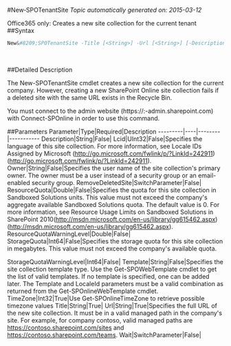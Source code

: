 #New&#8209;SPOTenantSite
*Topic automatically generated on: 2015-03-12*

Office365 only: Creates a new site collection for the current tenant
##Syntax
```powershell
New&#8209;SPOTenantSite -Title [<String>] -Url [<String>] [-Description [<String>]] [-Owner [<String>]] [-Lcid [<UInt32>]] [-Template [<String>]] -TimeZone [<Int32>] [-ResourceQuota [<Double>]] [-ResourceQuotaWarningLevel [<Double>]] [-StorageQuota [<Int64>]] [-StorageQuotaWarningLevel [<Int64>]] [-RemoveDeletedSite [<SwitchParameter>]] [-Wait [<SwitchParameter>]]
```
&nbsp;

##Detailed Description

The New-SPOTenantSite cmdlet creates a new site collection for the current company. However, creating a new SharePoint
Online site collection fails if a deleted site with the same URL exists in the Recycle Bin.

You must connect to the admin website (https://:<tenant>-admin.sharepoint.com) with Connect-SPOnline in order to use this command. 


##Parameters
Parameter|Type|Required|Description
---------|----|--------|-----------
Description|String|False|
Lcid|UInt32|False|Specifies the language of this site collection. For more information, see Locale IDs Assigned by Microsoft
(http://go.microsoft.com/fwlink/p/?LinkId=242911) (http://go.microsoft.com/fwlink/p/?LinkId=242911).
Owner|String|False|Specifies the user name of the site collection's primary owner. The owner must be a user instead of a security
group or an email-enabled security group.
RemoveDeletedSite|SwitchParameter|False|
ResourceQuota|Double|False|Specifies the quota for this site collection in Sandboxed Solutions units. This value must not exceed the
company's aggregate available Sandboxed Solutions quota. The default value is 0. For more information, see
Resource Usage Limits on Sandboxed Solutions in SharePoint
2010(http://msdn.microsoft.com/en-us/library/gg615462.aspx)
(http://msdn.microsoft.com/en-us/library/gg615462.aspx).
ResourceQuotaWarningLevel|Double|False|
StorageQuota|Int64|False|Specifies the storage quota for this site collection in megabytes. This value must not exceed the company's
available quota.

StorageQuotaWarningLevel|Int64|False|
Template|String|False|Specifies the site collection template type. Use the Get-SPOWebTemplate cmdlet to get the list of valid
templates. If no template is specified, one can be added later. The Template and LocaleId parameters must be a
valid combination as returned from the Get-SPOnlineWebTemplate cmdlet.
TimeZone|Int32|True|Use Get-SPOnlineTimeZone to retrieve possible timezone values
Title|String|True|
Url|String|True|Specifies the full URL of the new site collection. It must be in a valid managed path in the company's site.
For example, for company contoso, valid managed paths are https://contoso.sharepoint.com/sites and
https://contoso.sharepoint.com/teams.
Wait|SwitchParameter|False|
